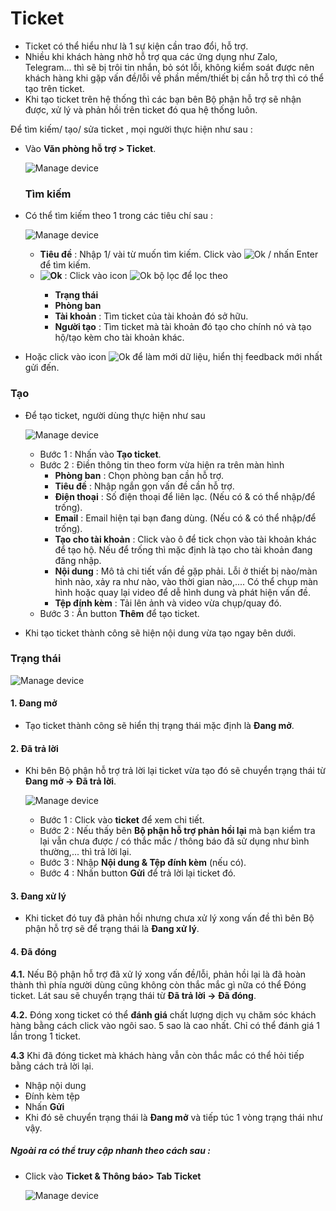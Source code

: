 # Ticket

- Ticket có thể hiểu như là 1 sự kiện cần trao đổi, hỗ trợ. 
- Nhiều khi khách hàng nhờ hỗ trợ qua các ứng dụng như Zalo, Telegram... thì sẽ bị trôi tin nhắn, bỏ sót lỗi, không kiểm soát được  nên khách hàng khi gặp vấn đề/lỗi về phần mềm/thiết bị cần hỗ trợ  thì có thể tạo trên ticket. 
- Khi tạo ticket trên hệ thống thì các bạn bên Bộ phận hỗ trợ sẽ nhận được, xử lý và phản hồi trên ticket đó qua hệ thống luôn.

Để tìm kiếm/ tạo/ sửa ticket , mọi người thực hiện như sau :
- Vào **Văn phòng hỗ trợ > Ticket**.

  <span class="icon-left4">![Manage device ](/docs/assets/images/web-interface/back-office/ticket/in-ticket-1.jpg) 

  ### Tìm kiếm 
- Có thể tìm kiếm theo 1 trong các tiêu chí sau :
  
  <span class="icon-left4">![Manage device ](/docs/assets/images/web-interface/back-office/ticket/search-ticket.jpg) 

  - **Tiêu đề** : Nhập 1/ vài từ muốn tìm kiếm. 
  Click vào <span class="icon-left svg-filter-tick">![Ok](/docs/assets/images/web-interface/icon/SVG/search.svg) / nhấn Enter để tìm kiếm.
  - **<span class="icon-left svg-filter-info">![Ok](/docs/assets/images/web-interface/icon/SVG/filter-alt.svg)** : Click vào icon <span class="icon-left svg-filter-info">![Ok](/docs/assets/images/web-interface/icon/SVG/filter-alt.svg) bộ lọc để lọc theo 
    - **Trạng thái** 
    - **Phòng ban**
    - **Tài khoản** : Tìm ticket của tài khoản đó sở hữu.
    - **Người tạo** : Tìm ticket mà tài khoản đó tạo cho chính nó và tạo hộ/tạo kèm cho tài khoản khác.
- Hoặc click vào icon <span class="icon-left svg-filter-info">![Ok](/docs/assets/images/web-interface/icon/SVG/icons8-reset.svg) để làm mới dữ liệu, hiển thị feedback mới nhất gửi đến.


### Tạo 

- Để tạo ticket, người dùng thực hiện như sau 

  <span style="display:block;text-align:left">![Manage device ](/docs/assets/images/web-interface/back-office/ticket/add-ticket.jpg) 
  - Bước 1 : Nhấn vào **Tạo ticket**.
  - Bước 2 : Điền thông tin theo form vừa hiện ra trên màn hình 
    - **Phòng ban** : Chọn phòng ban cần hỗ trợ.
    - **Tiêu đề** : Nhập ngắn gọn vấn đề cần hỗ trợ.
    - **Điện thoại** : Số điện thoại để liên lạc. (Nếu có & có thể nhập/để trống).
    - **Email** : Email hiện tại bạn đang dùng.  (Nếu có & có thể nhập/để trống).
    - **Tạo cho tài khoản** : Click vào ô để tick chọn vào tài khoản khác để tạo hộ.  Nếu để trống thì mặc định là tạo cho tài khoản đang đăng nhập.
    - **Nội dung** : Mô tả chi tiết vấn đề gặp phải. Lỗi ở thiết bị nào/màn hình nào, xảy ra như nào, vào thời gian nào,....
  Có thể chụp màn hình hoặc quay lại video để dễ hình dung và phát hiện vấn đề.
    - **Tệp đính kèm** : Tải lên ảnh và video vừa chụp/quay đó.
  - Bước 3 : Ấn button **Thêm** để tạo ticket.

- Khi tạo ticket thành công sẽ hiện nội dung vừa tạo ngay bên dưới.

### Trạng thái 

<span style="display:block;text-align:left">![Manage device ](/docs/assets/images/web-interface/back-office/ticket/status-ticket.jpg) 

#### 1. Đang mở 
- Tạo ticket thành công sẽ hiển thị trạng thái mặc định là **Đang mở**.

#### 2. Đã trả lời 
- Khi bên Bộ phận hỗ trợ trả lời lại ticket vừa tạo đó sẽ chuyển trạng thái từ **Đang mở -> Đã trả lời**.

  <span style="display:block;text-align:left">![Manage device ](/docs/assets/images/web-interface/back-office/ticket/reply.png)
  - Bước 1 : Click vào **ticket** để xem chi tiết.
  - Bước 2 : Nếu thấy bên **Bộ phận hỗ trợ phản hồi lại** mà bạn kiểm tra lại vẫn chưa được / có thắc mắc / thông báo đã sử dụng như bình thường,... thì trả lời lại.
  - Bước 3 : Nhập **Nội dung & Tệp đính kèm** (nếu có).
  - Bước 4 : Nhấn button **Gửi** để trả lời lại ticket đó.


#### 3. Đang xử lý
- Khi ticket đó tuy đã phản hồi nhưng chưa xử lý xong vấn đề thì bên Bộ phận hỗ trợ sẽ để trạng thái là **Đang xử lý**.

#### 4. Đã đóng 

**4.1.** Nếu  Bộ phận hỗ trợ đã xử lý xong vấn đề/lỗi, phản hồi lại là đã hoàn thành thì phía người dùng cũng không còn thắc mắc gì nữa  có thể Đóng ticket. Lát sau sẽ chuyển trạng thái từ  **Đã trả lời -> Đã đóng**.

**4.2.**  Đóng xong ticket có thể **đánh giá** chất lượng dịch vụ chăm sóc khách hàng bằng cách click vào ngôi sao. 5 sao là cao nhất. Chỉ có thể đánh giá 1 lần trong 1 ticket.

**4.3** Khi đã đóng ticket mà khách hàng vẫn còn thắc mắc có thể hỏi tiếp bằng cách trả lời lại.
- Nhập nội dung
- Đính kèm tệp
- Nhấn **Gửi**
- Khi đó sẽ chuyển trạng thái là **Đang mở** và tiếp túc 1 vòng trạng thái như vậy.

##### Ngoài ra có thể truy cập nhanh theo cách sau : 
- Click vào **Ticket & Thông báo> Tab Ticket** 
  
  <span style="display:block;text-align:left">![Manage device ](/docs/assets/images/web-interface/back-office/ticket/in-ticket-2.jpg)

  